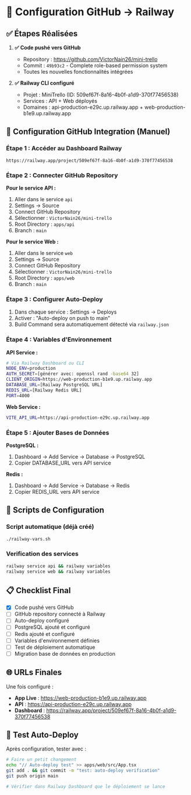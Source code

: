 # 🔗 Configuration GitHub → Railway

## ✅ Étapes Réalisées

1. **✅ Code pushé vers GitHub**
   - Repository : https://github.com/VictorNain26/mini-trello
   - Commit : `49b93c2` - Complete role-based permission system
   - Toutes les nouvelles fonctionnalités intégrées

2. **✅ Railway CLI configuré**
   - Projet : MiniTrello (ID: 509ef67f-8a16-4b0f-a1d9-370f77456538)
   - Services : API + Web déployés
   - Domaines : api-production-e29c.up.railway.app + web-production-b1e9.up.railway.app

## 🚧 Configuration GitHub Integration (Manuel)

### Étape 1 : Accéder au Dashboard Railway
```
https://railway.app/project/509ef67f-8a16-4b0f-a1d9-370f77456538
```

### Étape 2 : Connecter GitHub Repository

**Pour le service API :**
1. Aller dans le service `api`
2. Settings → Source
3. Connect GitHub Repository
4. Sélectionner : `VictorNain26/mini-trello`
5. Root Directory : `apps/api`
6. Branch : `main`

**Pour le service Web :**
1. Aller dans le service `web`
2. Settings → Source
3. Connect GitHub Repository  
4. Sélectionner : `VictorNain26/mini-trello`
5. Root Directory : `apps/web`
6. Branch : `main`

### Étape 3 : Configurer Auto-Deploy
1. Dans chaque service : Settings → Deploys
2. Activer : "Auto-deploy on push to main"
3. Build Command sera automatiquement détecté via `railway.json`

### Étape 4 : Variables d'Environnement

**API Service :**
```bash
# Via Railway Dashboard ou CLI
NODE_ENV=production
AUTH_SECRET=[générer avec: openssl rand -base64 32]
CLIENT_ORIGIN=https://web-production-b1e9.up.railway.app
DATABASE_URL=[Railway PostgreSQL URL]
REDIS_URL=[Railway Redis URL]
PORT=4000
```

**Web Service :**
```bash
VITE_API_URL=https://api-production-e29c.up.railway.app
```

### Étape 5 : Ajouter Bases de Données

**PostgreSQL :**
1. Dashboard → Add Service → Database → PostgreSQL
2. Copier DATABASE_URL vers API service

**Redis :**
1. Dashboard → Add Service → Database → Redis
2. Copier REDIS_URL vers API service

## 🔧 Scripts de Configuration

### Script automatique (déjà créé)
```bash
./railway-vars.sh
```

### Verification des services
```bash
railway service api && railway variables
railway service web && railway variables
```

## 📋 Checklist Final

- [x] Code pushé vers GitHub
- [ ] GitHub repository connecté à Railway
- [ ] Auto-deploy configuré
- [ ] PostgreSQL ajouté et configuré
- [ ] Redis ajouté et configuré
- [ ] Variables d'environnement définies
- [ ] Test de déploiement automatique
- [ ] Migration base de données en production

## 🌐 URLs Finales

Une fois configuré :
- **App Live** : https://web-production-b1e9.up.railway.app
- **API** : https://api-production-e29c.up.railway.app
- **Dashboard** : https://railway.app/project/509ef67f-8a16-4b0f-a1d9-370f77456538

## 🚀 Test Auto-Deploy

Après configuration, tester avec :
```bash
# Faire un petit changement
echo "// Auto-deploy test" >> apps/web/src/App.tsx
git add . && git commit -m "test: auto-deploy verification"
git push origin main

# Vérifier dans Railway Dashboard que le déploiement se lance
```